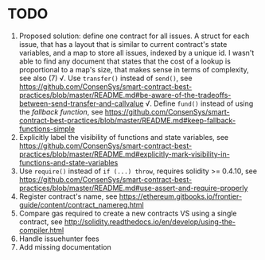 # TODO

1. Proposed solution: define one contract for all issues. A struct for each
  issue, that has a layout that is similar to current contract's state
  variables, and a map to store all issues, indexed by a unique id. I wasn't
  able to find any document that states that the cost of a lookup is
  proportional to a map's size, that makes sense in terms of complexity, see
  also (7)
√. Use `transfer()` instead of `send()`, see
  https://github.com/ConsenSys/smart-contract-best-practices/blob/master/README.md#be-aware-of-the-tradeoffs-between-send-transfer-and-callvalue
√. Define `fund()` instead of using the _fallback function_, see
  https://github.com/ConsenSys/smart-contract-best-practices/blob/master/README.md#keep-fallback-functions-simple
4. Explicitly label the visibility of functions and state variables, see
  https://github.com/ConsenSys/smart-contract-best-practices/blob/master/README.md#explicitly-mark-visibility-in-functions-and-state-variables
5. Use `require()` instead of `if (...) throw`, requires solidity >= 0.4.10, see
  https://github.com/ConsenSys/smart-contract-best-practices/blob/master/README.md#use-assert-and-require-properly
6. Register contract's name, see
  https://ethereum.gitbooks.io/frontier-guide/content/contract_namereg.html
7. Compare gas required to create a new contracts VS using a single contract,
  see http://solidity.readthedocs.io/en/develop/using-the-compiler.html
8. Handle issuehunter fees
9. Add missing documentation
